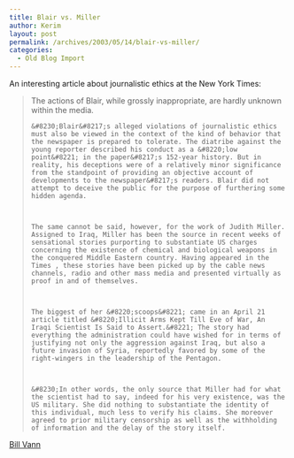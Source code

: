 ```yaml
---
title: Blair vs. Miller
author: Kerim
layout: post
permalink: /archives/2003/05/14/blair-vs-miller/
categories:
  - Old Blog Import
---
```

An interesting article about journalistic ethics at the New York Times:


>   The actions of Blair, while grossly inappropriate, are hardly unknown within the media. 
>   
>   
>     &#8230;Blair&#8217;s alleged violations of journalistic ethics must also be viewed in the context of the kind of behavior that the newspaper is prepared to tolerate. The diatribe against the young reporter described his conduct as a &#8220;low point&#8221; in the paper&#8217;s 152-year history. But in reality, his deceptions were of a relatively minor significance from the standpoint of providing an objective account of developments to the newspaper&#8217;s readers. Blair did not attempt to deceive the public for the purpose of furthering some hidden agenda.
>   
>   
>   
>     The same cannot be said, however, for the work of Judith Miller. Assigned to Iraq, Miller has been the source in recent weeks of sensational stories purporting to substantiate US charges concerning the existence of chemical and biological weapons in the conquered Middle Eastern country. Having appeared in the Times , these stories have been picked up by the cable news channels, radio and other mass media and presented virtually as proof in and of themselves.
>   
>   
>   
>     The biggest of her &#8220;scoops&#8221; came in an April 21 article titled &#8220;Illicit Arms Kept Till Eve of War, An Iraqi Scientist Is Said to Assert.&#8221; The story had everything the administration could have wished for in terms of justifying not only the aggression against Iraq, but also a future invasion of Syria, reportedly favored by some of the right-wingers in the leadership of the Pentagon.
>   
>   
>   
>     &#8230;In other words, the only source that Miller had for what the scientist had to say, indeed for his very existence, was the US military. She did nothing to substantiate the identity of this individual, much less to verify his claims. She moreover agreed to prior military censorship as well as the withholding of information and the delay of the story itself.
>   


<a href="http://www.wsws.org/articles/2003/may2003/nyt-m13_prn.shtml" onclick="_gaq.push(['_trackEvent', 'outbound-article', 'http://www.wsws.org/articles/2003/may2003/nyt-m13_prn.shtml', 'Bill Vann']);" >Bill Vann</a>

